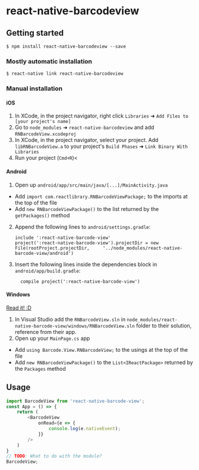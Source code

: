 
# react-native-barcodeview

## Getting started

`$ npm install react-native-barcodeview --save`

### Mostly automatic installation

`$ react-native link react-native-barcodeview`

### Manual installation


#### iOS

1. In XCode, in the project navigator, right click `Libraries` ➜ `Add Files to [your project's name]`
2. Go to `node_modules` ➜ `react-native-barcodeview` and add `RNBarcodeView.xcodeproj`
3. In XCode, in the project navigator, select your project. Add `libRNBarcodeView.a` to your project's `Build Phases` ➜ `Link Binary With Libraries`
4. Run your project (`Cmd+R`)<

#### Android

1. Open up `android/app/src/main/java/[...]/MainActivity.java`
  - Add `import com.reactlibrary.RNBarcodeViewPackage;` to the imports at the top of the file
  - Add `new RNBarcodeViewPackage()` to the list returned by the `getPackages()` method
2. Append the following lines to `android/settings.gradle`:
  	```
  	include ':react-native-barcode-view'
  	project(':react-native-barcode-view').projectDir = new File(rootProject.projectDir, 	'../node_modules/react-native-barcode-view/android')
  	```
3. Insert the following lines inside the dependencies block in `android/app/build.gradle`:
  	```
      compile project(':react-native-barcode-view')
  	```

#### Windows
[Read it! :D](https://github.com/ReactWindows/react-native)

1. In Visual Studio add the `RNBarcodeView.sln` in `node_modules/react-native-barcode-view/windows/RNBarcodeView.sln` folder to their solution, reference from their app.
2. Open up your `MainPage.cs` app
  - Add `using Barcode.View.RNBarcodeView;` to the usings at the top of the file
  - Add `new RNBarcodeViewPackage()` to the `List<IReactPackage>` returned by the `Packages` method


## Usage
```javascript
import BarcodeView from 'react-native-barcode-view';
const App = () => {
    return (
        <BarcodeView
            onRead={e => {
                console.log(e.nativeEvent);
            }}
        />
    )
}
// TODO: What to do with the module?
BarcodeView;
```
  